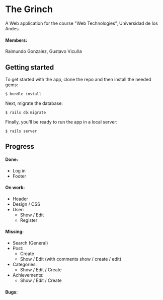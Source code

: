 # The Grinch
A Web application for the course "Web Technologies", Universidad de los Andes.
#### Members:
Raimundo Gonzalez,
Gustavo Vicuña
## Getting started

To get started with the app, clone the repo and then install the needed gems:

```
$ bundle install
```

Next, migrate the database:

```
$ rails db:migrate
```

Finally, you'll be ready to run the app in a local server:

```
$ rails server
```
## Progress
#### Done:
* Log in
* Footer
    

#### On work:
* Header
* Design / CSS
* User:
    * Show / Edit
    * Register

    
#### Missing:
* Search (General)
* Post:
    * Create
    * Show / Edit (with comments show / create / edit)
* Categories:
    * Show / Edit / Create
* Achievements:
    * Show / Edit / Create
#### Bugs:
